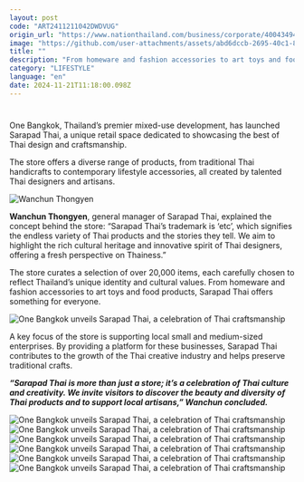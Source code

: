 ```yaml
---
layout: post
code: "ART2411211042DWDVUG"
origin_url: "https://www.nationthailand.com/business/corporate/40043494"
image: "https://github.com/user-attachments/assets/abd6dccb-2695-40c1-8d0c-285c7103a94c"
title: ""
description: "From homeware and fashion accessories to art toys and food products, store offers something for everyone"
category: "LIFESTYLE"
language: "en"
date: 2024-11-21T11:18:00.098Z
---
```


# 











One Bangkok, Thailand’s premier mixed-use development, has launched Sarapad Thai, a unique retail space dedicated to showcasing the best of Thai design and craftsmanship.



  
The store offers a diverse range of products, from traditional Thai handicrafts to contemporary lifestyle accessories, all created by talented Thai designers and artisans.



  ![Wanchun Thongyen](https://github.com/user-attachments/assets/28b9e76e-79b8-41aa-ae60-ca09fda3ceb6)



**Wanchun Thongyen**, general manager of Sarapad Thai, explained the concept behind the store: “Sarapad Thai’s trademark is ‘etc’, which signifies the endless variety of Thai products and the stories they tell. We aim to highlight the rich cultural heritage and innovative spirit of Thai designers, offering a fresh perspective on Thainess.”



The store curates a selection of over 20,000 items, each carefully chosen to reflect Thailand’s unique identity and cultural values. From homeware and fashion accessories to art toys and food products, Sarapad Thai offers something for everyone.



  ![One Bangkok unveils Sarapad Thai, a celebration of Thai craftsmanship](https://github.com/user-attachments/assets/a43bfe81-dc4e-4247-9f6e-c900fc33531d)

A key focus of the store is supporting local small and medium-sized enterprises. By providing a platform for these businesses, Sarapad Thai contributes to the growth of the Thai creative industry and helps preserve traditional crafts.



_**“Sarapad Thai is more than just a store; it’s a celebration of Thai culture and creativity. We invite visitors to discover the beauty and diversity of Thai products and to support local artisans,” Wanchun concluded.**_

   ![One Bangkok unveils Sarapad Thai, a celebration of Thai craftsmanship](https://github.com/user-attachments/assets/54d2b400-b351-4b55-8dd1-87d0f2a6d528)  ![One Bangkok unveils Sarapad Thai, a celebration of Thai craftsmanship](https://media.nationthailand.com/uploads/images/contents/w1024/2024/11/atEwb0aH7jMgmTtWgPZP.webp?x-image-process=style/lg-webp)   ![One Bangkok unveils Sarapad Thai, a celebration of Thai craftsmanship](https://github.com/user-attachments/assets/a2d73778-11ca-4ed6-9041-9aab7753f944)   ![One Bangkok unveils Sarapad Thai, a celebration of Thai craftsmanship](https://media.nationthailand.com/uploads/images/contents/w1024/2024/11/ndG5f3XEWEAh9fLvc5jk.webp?x-image-process=style/lg-webp)   ![One Bangkok unveils Sarapad Thai, a celebration of Thai craftsmanship](https://github.com/user-attachments/assets/f936eeab-c8e2-4124-802c-dde79d539947)   ![One Bangkok unveils Sarapad Thai, a celebration of Thai craftsmanship](https://media.nationthailand.com/uploads/images/contents/w1024/2024/11/cIyY30qcLZf9l0pt9xIF.webp?x-image-process=style/lg-webp)